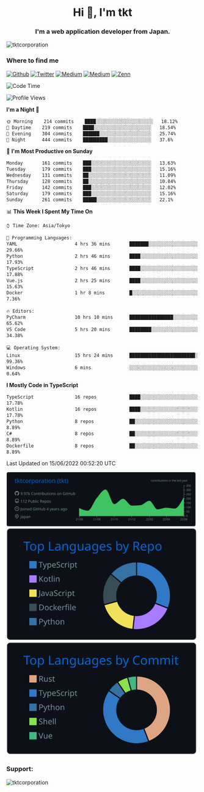 <h1 align="center">Hi 👋, I'm tkt</h1>
<h3 align="center">I'm a web application developer from Japan.</h3>

<p align="left"> <img src="https://komarev.com/ghpvc/?username=tktcorporation&label=Profile%20views&color=0e75b6&style=flat" alt="tktcorporation" /> </p>

<h3>Where to find me</h3>
<p>
<a href="https://github.com/tktcorporation" target="_blank"><img alt="Github" src="https://img.shields.io/badge/GitHub-%2312100E.svg?&style=for-the-badge&logo=Github&logoColor=white" /></a>
<a href="https://twitter.com/tktcorporation" target="_blank"><img alt="Twitter" src="https://img.shields.io/badge/twitter-%231DA1F2.svg?&style=for-the-badge&logo=twitter&logoColor=white" /></a>
<a href="https://www.linkedin.com/in/tktcorporation" target="_blank"><img alt="Medium" src="https://img.shields.io/badge/linkdin-0a66c2.svg?&style=for-the-badge&logo=linkedin&logoColor=white" /></a>
<a href="https://qiita.com/tktcorporation" target="_blank"><img alt="Medium" src="https://img.shields.io/badge/qiita-55C500.svg?&style=for-the-badge&logo=qiita&logoColor=white" /></a>
<a href="https://zenn.dev/tktcorporation" target="_blank"><img alt="Zenn" src="https://img.shields.io/badge/Zenn-3EA8FF.svg?&style=for-the-badge&logo=Zenn&logoColor=white" /></a>
</p>
  
<!--START_SECTION:waka-->
![Code Time](http://img.shields.io/badge/Code%20Time-312%20hrs%202%20mins-blue)

![Profile Views](http://img.shields.io/badge/Profile%20Views-3-blue)

**I'm a Night 🦉** 

```text
🌞 Morning    214 commits    ████░░░░░░░░░░░░░░░░░░░░░   18.12% 
🌆 Daytime    219 commits    ████░░░░░░░░░░░░░░░░░░░░░   18.54% 
🌃 Evening    304 commits    ██████░░░░░░░░░░░░░░░░░░░   25.74% 
🌙 Night      444 commits    █████████░░░░░░░░░░░░░░░░   37.6%

```
📅 **I'm Most Productive on Sunday** 

```text
Monday       161 commits    ███░░░░░░░░░░░░░░░░░░░░░░   13.63% 
Tuesday      179 commits    ███░░░░░░░░░░░░░░░░░░░░░░   15.16% 
Wednesday    131 commits    ██░░░░░░░░░░░░░░░░░░░░░░░   11.09% 
Thursday     128 commits    ██░░░░░░░░░░░░░░░░░░░░░░░   10.84% 
Friday       142 commits    ███░░░░░░░░░░░░░░░░░░░░░░   12.02% 
Saturday     179 commits    ███░░░░░░░░░░░░░░░░░░░░░░   15.16% 
Sunday       261 commits    █████░░░░░░░░░░░░░░░░░░░░   22.1%

```


📊 **This Week I Spent My Time On** 

```text
⌚︎ Time Zone: Asia/Tokyo

💬 Programming Languages: 
YAML                     4 hrs 36 mins       ███████░░░░░░░░░░░░░░░░░░   29.66% 
Python                   2 hrs 46 mins       ████░░░░░░░░░░░░░░░░░░░░░   17.93% 
TypeScript               2 hrs 46 mins       ████░░░░░░░░░░░░░░░░░░░░░   17.88% 
Vue.js                   2 hrs 25 mins       ████░░░░░░░░░░░░░░░░░░░░░   15.63% 
Docker                   1 hr 8 mins         █░░░░░░░░░░░░░░░░░░░░░░░░   7.36%

🔥 Editors: 
PyCharm                  10 hrs 10 mins      ████████████████░░░░░░░░░   65.62% 
VS Code                  5 hrs 20 mins       ████████░░░░░░░░░░░░░░░░░   34.38%

💻 Operating System: 
Linux                    15 hrs 24 mins      ████████████████████████░   99.36% 
Windows                  6 mins              ░░░░░░░░░░░░░░░░░░░░░░░░░   0.64%

```

**I Mostly Code in TypeScript** 

```text
TypeScript               16 repos            ████░░░░░░░░░░░░░░░░░░░░░   17.78% 
Kotlin                   16 repos            ████░░░░░░░░░░░░░░░░░░░░░   17.78% 
Python                   8 repos             ██░░░░░░░░░░░░░░░░░░░░░░░   8.89% 
C#                       8 repos             ██░░░░░░░░░░░░░░░░░░░░░░░   8.89% 
Dockerfile               8 repos             ██░░░░░░░░░░░░░░░░░░░░░░░   8.89%

```



 Last Updated on 15/06/2022 00:52:20 UTC
<!--END_SECTION:waka-->

[![](https://raw.githubusercontent.com/tktcorporation/tktcorporation/master/profile-summary-card-output/github_dark/0-profile-details.svg)](https://github.com/vn7n24fzkq/github-profile-summary-cards)
[![](https://raw.githubusercontent.com/tktcorporation/tktcorporation/master/profile-summary-card-output/github_dark/1-repos-per-language.svg)](https://github.com/vn7n24fzkq/github-profile-summary-cards) [![](https://raw.githubusercontent.com/tktcorporation/tktcorporation/master/profile-summary-card-output/github_dark/2-most-commit-language.svg)](https://github.com/vn7n24fzkq/github-profile-summary-cards)

<h3 align="left">Support:</h3>
<p><a href="https://www.buymeacoffee.com/tktcorporation"> <img align="left" src="https://cdn.buymeacoffee.com/buttons/v2/default-yellow.png" height="50" width="210" alt="tktcorporation" /></a></p><br><br>
